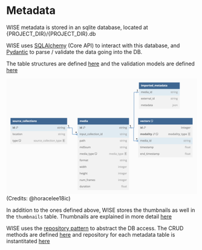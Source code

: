 # Metadata

WISE metadata is stored in an sqlite database, located at {PROJECT_DIR}/{PROJECT_DIR}.db

WISE uses [SQLAlchemy](https://www.sqlalchemy.org/) (Core API) to interact with this database, and [Pydantic](https://docs.pydantic.dev/latest/) to parse / validate the data going into the DB.

The table structures are defined [here](../src/db/tables/__init__.py) and the validation models are defined [here](../src/data_models.py)

![Metadata Tables and Relations](./assets/metadata.png)
(Credits: @horacelee18ic)

In addition to the ones defined above, WISE stores the thumbnails as well in the `thumbnails` table. Thumbnails are explained in more detail [here](./thumbnails.md)

WISE uses the [repository pattern](https://www.cosmicpython.com/book/chapter_02_repository.html) to abstract the DB access. The CRUD methods are defined [here](../src/repository/base.py) and repository for each metadata table is instantitated [here](../src/repository/__init__.py)
